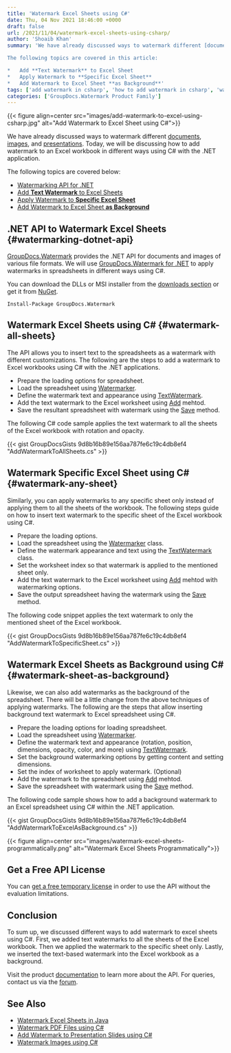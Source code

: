 ```yaml
---
title: 'Watermark Excel Sheets using C#'
date: Thu, 04 Nov 2021 18:46:00 +0000
draft: false
url: /2021/11/04/watermark-excel-sheets-using-csharp/
author: 'Shoaib Khan'
summary: 'We have already discussed ways to watermark different [documents](https://blog.groupdocs.com/2021/07/27/watermark-pdf-files-using-csharp/), [images](https://blog.groupdocs.com/2020/12/20/add-watermark-to-images-using-csharp-dotnet/), and [presentations](https://blog.groupdocs.com/2021/05/01/add-watermark-to-presentations-using-csharp/). Today, we will be discussing how to add watermark to an Excel workbook in different ways using C# with the .NET application.

The following topics are covered in this article:

*   Add **Text Watermark** to Excel Sheet
*   Apply Watermark to **Specific Excel Sheet**
*   Add Watermark to Excel Sheet **as Background**'
tags: ['add watermark in csharp', 'how to add watermark in csharp', 'watermark dotnet api', 'watermark excel', 'watermark excel sheets in csharp']
categories: ['GroupDocs.Watermark Product Family']
---
```




{{< figure align=center src="images/add-watermark-to-excel-using-csharp.jpg" alt="Add Watermark to Excel Sheet using C#">}}


We have already discussed ways to watermark different [documents](https://blog.groupdocs.com/2021/07/27/watermark-pdf-files-using-csharp/), [images](https://blog.groupdocs.com/2020/12/20/add-watermark-to-images-using-csharp-dotnet/), and [presentations](https://blog.groupdocs.com/2021/05/01/add-watermark-to-presentations-using-csharp/). Today, we will be discussing how to add watermark to an Excel workbook in different ways using C# with the .NET application.

The following topics are covered below:

*   [Watermarking API for .NET](#watermarking-dotnet-api)
*   [Add **Text Watermark** to Excel Sheets](#watermark-all-sheets)
*   [Apply Watermark to **Specific Excel Sheet**](#watermark-any-sheet)
*   [Add Watermark to Excel Sheet **as Background**](#watermark-sheet-as-background)

## .NET API to Watermark Excel Sheets {#watermarking-dotnet-api}

[GroupDocs.Watermark](https://products.groupdocs.com/watermark/) provides the .NET API for documents and images of various file formats. We will use [GroupDocs.Watermark for .NET](https://products.groupdocs.com/watermark/net/) to apply watermarks in spreadsheets in different ways using C#.

You can download the DLLs or MSI installer from the [downloads section](https://downloads.groupdocs.com/watermark/net) or get it from [NuGet](https://www.nuget.org/packages/GroupDocs.Watermark/).

```
Install-Package GroupDocs.Watermark
```

## Watermark Excel Sheets using C# {#watermark-all-sheets}

The API allows you to insert text to the spreadsheets as a watermark with different customizations. The following are the steps to add a watermark to Excel workbooks using C# with the .NET applications.

*   Prepare the loading options for spreadsheet.
*   Load the spreadsheet using [Watermarker](https://apireference.groupdocs.com/watermark/net/groupdocs.watermark/watermarker).
*   Define the watermark text and appearance using [TextWatermark](https://apireference.groupdocs.com/watermark/net/groupdocs.watermark.watermarks/textwatermark).
*   Add the text watermark to the Excel worksheet using [Add](https://apireference.groupdocs.com/watermark/net/groupdocs.watermark/watermarker/methods/add/index) mehtod.
*   Save the resultant spreadsheet with watermark using the [Save](https://apireference.groupdocs.com/watermark/net/groupdocs.watermark/watermarker/methods/save/index) method.

The following C# code sample applies the text watermark to all the sheets of the Excel workbook with rotation and opacity.

{{< gist GroupDocsGists 9d8b16b89e156aa787fe6c19c4db8ef4 "AddWatermarkToAllSheets.cs" >}}

## Watermark Specific Excel Sheet using C# {#watermark-any-sheet}

Similarly, you can apply watermarks to any specific sheet only instead of applying them to all the sheets of the workbook. The following steps guide on how to insert text watermark to the specific sheet of the Excel workbook using C#.

*   Prepare the loading options.
*   Load the spreadsheet using the [Watermarker](https://apireference.groupdocs.com/watermark/net/groupdocs.watermark/watermarker) class.
*   Define the watermark appearance and text using the [TextWatermark](https://apireference.groupdocs.com/watermark/net/groupdocs.watermark.watermarks/textwatermark) class.
*   Set the worksheet index so that watermark is applied to the mentioned sheet only.
*   Add the text watermark to the Excel worksheet using [Add](https://apireference.groupdocs.com/watermark/net/groupdocs.watermark/watermarker/methods/add/index) mehtod with watermarking options.
*   Save the output spreadsheet having the watermark using the [Save](https://apireference.groupdocs.com/watermark/net/groupdocs.watermark/watermarker/methods/save/index) method.

The following code snippet applies the text watermark to only the mentioned sheet of the Excel workbook.

{{< gist GroupDocsGists 9d8b16b89e156aa787fe6c19c4db8ef4 "AddWatermarkToSpecificSheet.cs" >}}

## Watermark Excel Sheets as Background using C# {#watermark-sheet-as-background}

Likewise, we can also add watermarks as the background of the spreadsheet. There will be a little change from the above techniques of applying watermarks. The following are the steps that allow inserting background text watermark to Excel spreadsheet using C#.

*   Prepare the loading options for loading spreadsheet.
*   Load the spreadsheet using [Watermarker](https://apireference.groupdocs.com/watermark/net/groupdocs.watermark/watermarker).
*   Define the watermark text and appearance (rotation, position, dimensions, opacity, color, and more) using [TextWatermark](https://apireference.groupdocs.com/watermark/net/groupdocs.watermark.watermarks/textwatermark).
*   Set the background watermarking options by getting content and setting dimensions.
*   Set the index of worksheet to apply watermark. (Optional)
*   Add the watermark to the spreadsheet using [Add](https://apireference.groupdocs.com/watermark/net/groupdocs.watermark/watermarker/methods/add/index) mehtod.
*   Save the spreadsheet with watermark using the [Save](https://apireference.groupdocs.com/watermark/net/groupdocs.watermark/watermarker/methods/save/index) method.

The following code sample shows how to add a background watermark to an Excel spreadsheet using C# within the .NET application.

{{< gist GroupDocsGists 9d8b16b89e156aa787fe6c19c4db8ef4 "AddWatermarkToExcelAsBackground.cs" >}}



{{< figure align=center src="images/watermark-excel-sheets-programmatically.png" alt="Watermark Excel Sheets Programmatically">}}


## Get a Free API License

You can [get a free temporary license](https://purchase.groupdocs.com/temporary-license) in order to use the API without the evaluation limitations.

## Conclusion

To sum up, we discussed different ways to add watermark to excel sheets using C#. First, we added text watermarks to all the sheets of the Excel workbook. Then we applied the watermark to the specific sheet only. Lastly, we inserted the text-based watermark into the Excel workbook as a background.

Visit the product [documentation](https://docs.groupdocs.com/watermark) to learn more about the API. For queries, contact us via the [forum](https://forum.groupdocs.com/).

## See Also

*   [Watermark Excel Sheets in Java](https://blog.groupdocs.com/2021/11/10/watermark-excel-sheets-in-java/)
*   [Watermark PDF Files using C#](https://blog.groupdocs.com/2021/07/27/watermark-pdf-files-using-csharp/)
*   [Add Watermark to Presentation Slides using C#](https://blog.groupdocs.com/2021/05/01/add-watermark-to-presentations-using-csharp/)
*   [Watermark Images using C#](https://blog.groupdocs.com/2020/12/20/add-watermark-to-images-using-csharp-dotnet/)




